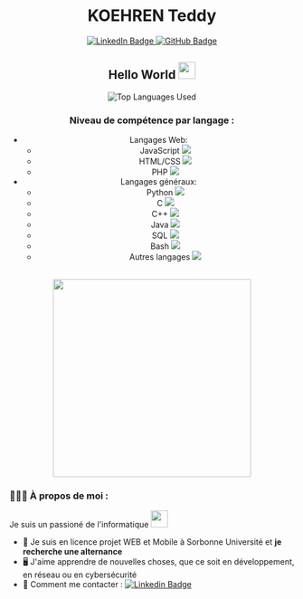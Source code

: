 <div id="header" align="center">
  <h1>KOEHREN Teddy</h1>
  <div id="badges">
    <a href="https://www.linkedin.com/in/teddy-koehren-51041320b/">
      <img src="https://img.shields.io/badge/LinkedIn-blue?style=for-the-badge&logo=linkedin&logoColor=white" alt="LinkedIn Badge"/>
    </a>
    <a href="https://github.com/teddyfresnes">
      <img src="https://img.shields.io/badge/GitHub-Profile-green?style=for-the-badge&logo=github&logoColor=white" alt="GitHub Badge"/>
    </a>
  </div>
  <img src="https://komarev.com/ghpvc/?username=teddyfresnes&style=flat-square&color=blue" alt=""/>
  <h2>
    Hello World
    <img src="https://media.giphy.com/media/hvRJCLFzcasrR4ia7z/giphy.gif" width="30px"/>
  </h2>
  <div>
    <img src="https://github-readme-stats.vercel.app/api/top-langs/?username=teddyfresnes&layout=compact" alt="Top Languages Used"/>
  </div>
  <div>
    <h3>Niveau de compétence par langage :</h3>
    <ul>
      <li>Langages Web:
        <ul>
          <li>JavaScript <img src="https://img.shields.io/badge/Advanced-orange"/></li>
          <li>HTML/CSS <img src="https://img.shields.io/badge/Advanced-orange"/></li>
          <li>PHP <img src="https://img.shields.io/badge/Intermediate-yellow"/></li>
        </ul>
      </li>
      <li>Langages généraux:
        <ul>
          <li>Python <img src="https://img.shields.io/badge/Intermediate-yellow"/></li>
          <li>C <img src="https://img.shields.io/badge/Beginner-green"/></li>
          <li>C++ <img src="https://img.shields.io/badge/Beginner-green"/></li>
          <li>Java <img src="https://img.shields.io/badge/Intermediate-yellow"/></li>
          <li>SQL <img src="https://img.shields.io/badge/Intermediate-yellow"/></li>
          <li>Bash <img src="https://img.shields.io/badge/Intermediate-yellow"/></li>
          <li>Autres langages <img src="https://img.shields.io/badge/Various-lightgrey"/></li>
        </ul>
      </li>
    </ul>
  </div>
  <br/>
  <img src="https://media.giphy.com/media/zOvBKUUEERdNm/giphy.gif" width="350"/>
</div>

### 👨🏻‍💻 À propos de moi :

Je suis un passioné de l'informatique <img src="https://media.giphy.com/media/WUlplcMpOCEmTGBtBW/giphy.gif" width="30">
- 🏫 Je suis en licence projet WEB et Mobile à Sorbonne Université et **je recherche une alternance**
- 🖥️ J'aime apprendre de nouvelles choses, que ce soit en développement, en réseau ou en cybersécurité
- 💬 Comment me contacter : [![Linkedin Badge](https://img.shields.io/badge/-Teddy-blue?style=flat&logo=Linkedin&logoColor=white)](https://www.linkedin.com/in/teddy-koehren-51041320b/)
